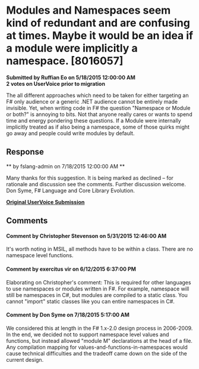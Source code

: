 # Modules and Namespaces seem kind of redundant and are confusing at times. Maybe it would be an idea if a module were implicitly a namespace. [8016057] #

**Submitted by Ruffian Eo on 5/18/2015 12:00:00 AM**  
**2 votes on UserVoice prior to migration**  

The all different approaches which need to be taken for either targeting an F# only audience or a generic .NET audience cannot be entirely made invisible. Yet, when writing code in F# the question "Namespace or Module or both?" is annoying to bits. Not that anyone really cares or wants to spend time and energy pondering these questions. If a Module were internally implicitly treated as if also being a namespace, some of those quirks might go away and people could write modules by default.



## Response ##
** by fslang-admin on 7/18/2015 12:00:00 AM **

Many thanks for this suggestion. It is being marked as declined – for rationale and discussion see the comments.
Further discussion welcome.
Don Syme, F# Language and Core Library Evolution.


**[Original UserVoice Submission](https://fslang.uservoice.com/forums/245727-f-language/suggestions/8016057)**


## Comments ##


#### Comment by Christopher Stevenson on 5/31/2015 12:46:00 AM ####
It's worth noting in MSIL, all methods have to be within a class. There are no namespace level functions.


#### Comment by exercitus vir on 6/12/2015 6:37:00 PM ####
Elaborating on Christopher's comment: This is required for other languages to use namespaces or modules written in F#. For example, namespace will still be namespaces in C#, but modules are compiled to a static class. You cannot "import" static classes like you can entire namespaces in C#.


#### Comment by Don Syme on 7/18/2015 5:17:00 AM ####
We considered this at length in the F# 1.x-2.0 design process in 2006-2009. In the end, we decided not to support namespace level values and functions, but instead allowed "module M" declarations at the head of a file. Any compilation mapping for values-and-functions-in-namespaces would cause technical difficulties and the tradeoff came down on the side of the current design.

